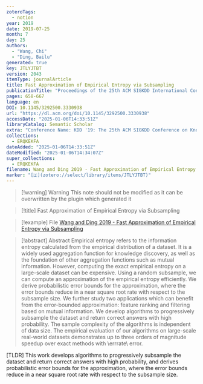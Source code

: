 ```yaml
---
zoteroTags:
  - notion
year: 2019
date: 2019-07-25
month: 7
day: 25
authors:
  - "Wang, Chi"
  - "Ding, Bailu"
generated: true
key: JTLYJTBT
version: 2043
itemType: journalArticle
title: Fast Approximation of Empirical Entropy via Subsampling
publicationTitle: "Proceedings of the 25th ACM SIGKDD International Conference on Knowledge Discovery & Data Mining"
pages: 658-667
language: en
DOI: 10.1145/3292500.3330938
url: "https://dl.acm.org/doi/10.1145/3292500.3330938"
accessDate: "2025-01-06T14:33:51Z"
libraryCatalog: Semantic Scholar
extra: "Conference Name: KDD '19: The 25th ACM SIGKDD Conference on Knowledge Discovery and Data Mining ISBN: 9781450362016 Place: Anchorage AK USA Publisher: ACM"
collections:
  - ERQKEKFA
dateAdded: "2025-01-06T14:33:51Z"
dateModified: "2025-01-06T14:34:07Z"
super_collections:
  - ERQKEKFA
filename: Wang and Ding 2019 - Fast Approximation of Empirical Entropy via Subsampling
marker: "[🇿](zotero://select/library/items/JTLYJTBT)"
---
```


>[!warning] Warning
> This note should not be modified as it can be overwritten by the plugin which generated it

> [!title] Fast Approximation of Empirical Entropy via Subsampling

> [!example] File
> [Wang and Ding 2019 - Fast Approximation of Empirical Entropy via Subsampling](Wang%20and%20Ding%202019%20-%20Fast%20Approximation%20of%20Empirical%20Entropy%20via%20Subsampling.pdf)

> [!abstract] Abstract
> Empirical entropy refers to the information entropy calculated from the empirical distribution of a dataset. It is a widely used aggregation function for knowledge discovery, as well as the foundation of other aggregation functions such as mutual information. However, computing the exact empirical entropy on a large-scale dataset can be expensive. Using a random subsample, we can compute an approximation of the empirical entropy efficiently. We derive probabilistic error bounds for the approximation, where the error bounds reduce in a near square root rate with respect to the subsample size. We further study two applications which can benefit from the error-bounded approximation: feature ranking and filtering based on mutual information. We develop algorithms to progressively subsample the dataset and return correct answers with high probability. The sample complexity of the algorithms is independent of data size. The empirical evaluation of our algorithms on large-scale real-world datasets demonstrates up to three orders of magnitude speedup over exact methods with \errrate\ error.

[TLDR] This work develops algorithms to progressively subsample the dataset and return correct answers with high probability, and derives probabilistic error bounds for the approximation, where the error bounds reduce in a near square root rate with respect to the subsample size.

